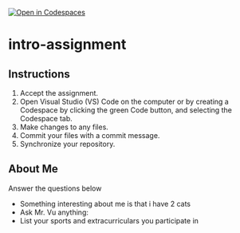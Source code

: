[![Open in Codespaces](https://classroom.github.com/assets/launch-codespace-2972f46106e565e64193e422d61a12cf1da4916b45550586e14ef0a7c637dd04.svg)](https://classroom.github.com/open-in-codespaces?assignment_repo_id=17490915)
# intro-assignment

## Instructions
1. Accept the assignment.
2. Open Visual Studio (VS) Code on the computer or by creating a Codespace by clicking the green Code button, and selecting the Codespace tab.
5. Make changes to any files.
6. Commit your files with a commit message.
7. Synchronize your repository.

## About Me
Answer the questions below
* Something interesting about me is that i have 2 cats
* Ask Mr. Vu anything: 
* List your sports and extracurriculars you participate in
